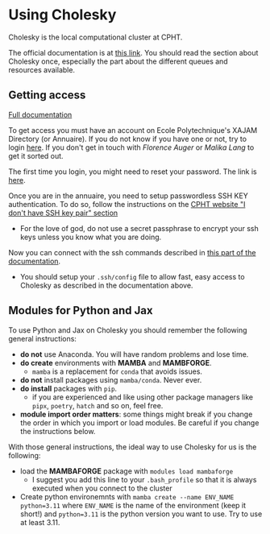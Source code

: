 # Using Cholesky

Cholesky is the local computational cluster at CPHT.

The official documentation is at [this link](https://docs.idcs.mesocentre.ip-paris.fr). 
You should read the section about Cholesky once, especially the part about the different queues and resources available.

## Getting access

[Full documentation](https://phymath.gitlab.labos.polytechnique.fr/docs/en/phymath/cpht/account/)

To get access you must have an account on Ecole Polytechnique's XAJAM Directory (or Annuaire). 
If you do not know if you have one or not, try to login [here](https://annuaire.polytechnique.fr). 
If you don't get in touch with _Florence Auger_ or _Malika Lang_ to get it sorted out.

The first time you login, you might need to reset your password. The link is [here](https://annuaire.polytechnique.fr/password/?p=password&lan=en).

Once you are in the annuaire, you need to setup passwordless SSH KEY authentication. To do so, follow the
instructions on the [CPHT website "I don't have SSH key pair" section](https://phymath.gitlab.labos.polytechnique.fr/docs//en/phymath/cpht/workstation/remote/#you-dont-have-a-ssh-key-pair)

 - For the love of god, do not use a secret passphrase to encrypt your ssh keys unless you know what you are doing.

Now you can connect with the ssh commands described in [this part of the documentation](https://phymath.gitlab.labos.polytechnique.fr/docs//en/phymath/cpht/workstation/remote/#you-have-a-ssh-key-pair).

 - You should setup your `.ssh/config` file to allow fast, easy access to Cholesky as described in the documentation above.


## Modules for Python and Jax

To use Python and Jax on Cholesky you should remember the following general instructions:
 - **do not** use Anaconda. You will have random problems and lose time.
 - **do create** environments with **MAMBA** and **MAMBFORGE**.
   - `mamba` is a replacement for `conda` that avoids issues.
 - **do not** install packages using `mamba/conda`. Never ever.
 - **do install** packages with `pip`.
   - if you are experienced and like using other package managers like `pipx`, `poetry`, `hatch` and so on, feel free.
 - **module import order matters**: some things might break if you change the order in which you import or load modules. Be careful if you change the instructions below.

With those general instructions, the ideal way to use Cholesky for us is the following:
 - load the **MAMBAFORGE** package with `modules load mambaforge`
   - I suggest you add this line to your `.bash_profile` so that it is always executed when you connect to the cluster
 - Create python environemnts with `mamba create --name ENV_NAME python=3.11` where `ENV_NAME` is the name of the environment (keep it short!) and `python=3.11` is the python version you want to use. Try to use at least 3.11.

